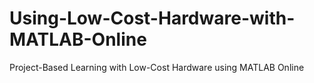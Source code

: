 # Using-Low-Cost-Hardware-with-MATLAB-Online
Project-Based Learning with Low-Cost Hardware using MATLAB Online
